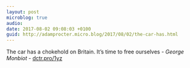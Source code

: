 ```yaml
---
layout: post
microblog: true
audio: 
date: 2017-08-02 09:08:03 +0100
guid: http://adamprocter.micro.blog/2017/08/02/the-car-has.html
---
```

The car has a chokehold on Britain. It’s time to free ourselves - *George Monbiot* - [dctr.pro/1yz](http://dctr.pro/1yz)
